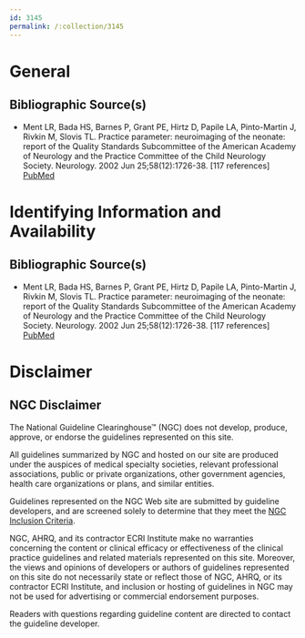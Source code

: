 ```yaml
---
id: 3145
permalink: /:collection/3145
---
```


# General

## Bibliographic Source(s)

- Ment LR, Bada HS, Barnes P, Grant PE, Hirtz D, Papile LA, Pinto-Martin J, Rivkin M, Slovis TL. Practice parameter: neuroimaging of the neonate: report of the Quality Standards Subcommittee of the American Academy of Neurology and the Practice Committee of the Child Neurology Society. Neurology. 2002 Jun 25;58(12):1726-38. [117 references] [ PubMed ](http://www.ncbi.nlm.nih.gov/entrez/query.fcgi?cmd=Retrieve&db=pubmed&dopt=Abstract&list_uids=12084869)

# Identifying Information and Availability

## Bibliographic Source(s)

- Ment LR, Bada HS, Barnes P, Grant PE, Hirtz D, Papile LA, Pinto-Martin J, Rivkin M, Slovis TL. Practice parameter: neuroimaging of the neonate: report of the Quality Standards Subcommittee of the American Academy of Neurology and the Practice Committee of the Child Neurology Society. Neurology. 2002 Jun 25;58(12):1726-38. [117 references] [ PubMed ](http://www.ncbi.nlm.nih.gov/entrez/query.fcgi?cmd=Retrieve&db=pubmed&dopt=Abstract&list_uids=12084869)

# Disclaimer

## NGC Disclaimer

The National Guideline Clearinghouse™ (NGC) does not develop, produce, approve, or endorse the guidelines represented on this site.

All guidelines summarized by NGC and hosted on our site are produced under the auspices of medical specialty societies, relevant professional associations, public or private organizations, other government agencies, health care organizations or plans, and similar entities.

Guidelines represented on the NGC Web site are submitted by guideline developers, and are screened solely to determine that they meet the [NGC Inclusion Criteria](/help-and-about/summaries/inclusion-criteria).

NGC, AHRQ, and its contractor ECRI Institute make no warranties concerning the content or clinical efficacy or effectiveness of the clinical practice guidelines and related materials represented on this site. Moreover, the views and opinions of developers or authors of guidelines represented on this site do not necessarily state or reflect those of NGC, AHRQ, or its contractor ECRI Institute, and inclusion or hosting of guidelines in NGC may not be used for advertising or commercial endorsement purposes.

Readers with questions regarding guideline content are directed to contact the guideline developer.

